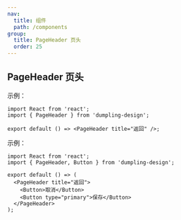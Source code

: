 ```yaml
---
nav:
  title: 组件
  path: /components
group:
  title: PageHeader 页头
  order: 25
---
```


## PageHeader 页头

示例：

```tsx
import React from 'react';
import { PageHeader } from 'dumpling-design';

export default () => <PageHeader title="返回" />;
```

示例：

```tsx
import React from 'react';
import { PageHeader, Button } from 'dumpling-design';

export default () => (
  <PageHeader title="返回">
    <Button>取消</Button>
    <Button type="primary">保存</Button>
  </PageHeader>
);
```

<API />
